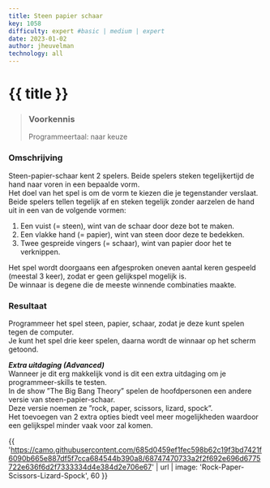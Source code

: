 ```yaml
---
title: Steen papier schaar
key: 1058
difficulty: expert #basic | medium | expert
date: 2023-01-02
author: jheuvelman
technology: all
---
```




# {{ title }}

> ### Voorkennis
> Programmeertaal: naar keuze

### Omschrijving
Steen-papier-schaar kent 2 spelers. Beide spelers steken tegelijkertijd de hand naar voren in een bepaalde vorm.  
Het doel van het spel is om de vorm te kiezen die je tegenstander verslaat.  
Beide spelers tellen tegelijk af en steken tegelijk zonder aarzelen de hand uit in een van de volgende vormen:

1.  Een vuist (= steen), wint van de schaar door deze bot te maken.
2.  Een vlakke hand (= papier), wint van steen door deze te bedekken.
3.  Twee gespreide vingers (= schaar), wint van papier door het te
    verknippen.

Het spel wordt doorgaans een afgesproken oneven aantal keren gespeeld (meestal 3 keer), zodat er geen gelijkspel mogelijk is.  
De winnaar is degene die de meeste winnende combinaties maakte.

### Resultaat
Programmeer het spel steen, papier, schaar, zodat je deze kunt spelen tegen de computer.  
Je kunt het spel drie keer spelen, daarna wordt de winnaar op het scherm getoond.

***Extra uitdaging (Advanced)***  
Wanneer je dit erg makkelijk vond is dit een extra uitdaging om je programmeer-skills te testen.  
In de show ”The Big Bang Theory” spelen de hoofdpersonen een andere versie van steen-papier-schaar.  
Deze versie noemen ze ”rock, paper, scissors, lizard, spock”.  
Het toevoegen van 2 extra opties biedt veel meer mogelijkheden waardoor een gelijkspel minder vaak voor zal komen.

{{ 'https://camo.githubusercontent.com/685d0459ef1fec598b62c19f3bd7421f6090b665e887df5f7cca684544b390a8/68747470733a2f2f692e696d6775722e636f6d2f7333334d4e384d2e706e67' | url | image: 'Rock-Paper-Scissors-Lizard-Spock', 60 }}


